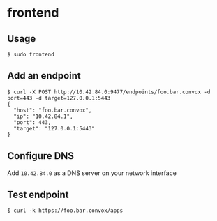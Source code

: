 # frontend

## Usage

    $ sudo frontend

## Add an endpoint

    $ curl -X POST http://10.42.84.0:9477/endpoints/foo.bar.convox -d port=443 -d target=127.0.0.1:5443
    {
      "host": "foo.bar.convox",
      "ip": "10.42.84.1",
      "port": 443,
      "target": "127.0.0.1:5443"
    }

## Configure DNS

Add `10.42.84.0` as a DNS server on your network interface

## Test endpoint

    $ curl -k https://foo.bar.convox/apps
